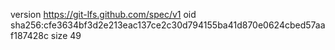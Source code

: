 version https://git-lfs.github.com/spec/v1
oid sha256:cfe3634bf3d2e213eac137ce2c30d794155ba41d870e0624cbed57aaf187428c
size 49
